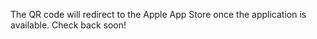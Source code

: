 The QR code will redirect to the Apple App Store once the application is available.
Check back soon!
